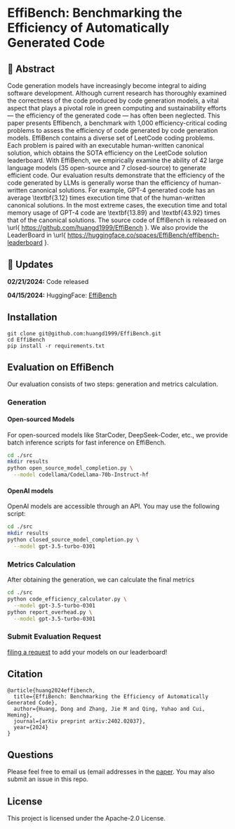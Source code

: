 # EffiBench: Benchmarking the Efficiency of Automatically Generated Code

## :round_pushpin: Abstract

Code generation models have increasingly become integral to aiding software development. Although current research has thoroughly examined the correctness of the code produced by code generation models, a vital aspect that plays a pivotal role in green computing and sustainability efforts — the efficiency of the generated code — has often been neglected. This paper presents Effibench, a benchmark with 1,000 efficiency-critical coding problems to assess the efficiency of code generated by code generation models. EffiBench contains a diverse set of LeetCode coding problems. Each problem is paired with an executable human-written canonical solution, which obtains the SOTA efficiency on the LeetCode solution leaderboard. With EffiBench, we empirically examine the ability of 42 large language models (35 open-source and 7 closed-source) to generate efficient code. Our evaluation results demonstrate that the efficiency of the code generated by LLMs is generally worse than the efficiency of human-written canonical solutions. For example, GPT-4 generated code has an average \textbf{3.12} times execution time that of the human-written canonical solutions. In the most extreme cases, the execution time and total memory usage of GPT-4 code are \textbf{13.89} and \textbf{43.92} times that of the canonical solutions. The source code of EffiBench is released on \url{ https://github.com/huangd1999/EffiBench }. We also provide the LeaderBoard in \url{ https://huggingface.co/spaces/EffiBench/effibench-leaderboard }.

## :rocket: Updates

**02/21/2024:** Code released

**04/15/2024:** HuggingFace: [EffiBench](https://huggingface.co/datasets/DONG19/EffiBench)

## Installation

```
git clone git@github.com:huangd1999/EffiBench.git
cd EffiBench
pip install -r requirements.txt
```

## Evaluation on EffiBench

Our evaluation consists of two steps: generation and metrics calculation.

### Generation

#### Open-sourced Models

For open-sourced models like StarCoder, DeepSeek-Coder, etc., we provide batch inference scripts for fast inference on EffiBench.

```bash
cd ./src
mkdir results
python open_source_model_completion.py \
  --model codellama/CodeLlama-70b-Instruct-hf
```

#### OpenAI models

OpenAI models are accessible through an API. You may use the following script:

```bash
cd ./src
mkdir results
python closed_source_model_completion.py \
  --model gpt-3.5-turbo-0301
```

### Metrics Calculation

After obtaining the generation, we can calculate the final metrics

```bash
cd ./src
python code_efficiency_calculator.py \
  --model gpt-3.5-turbo-0301
python report_overhead.py \
  --model gpt-3.5-turbo-0301
```

### Submit Evaluation Request

[filing a request](https://github.com/huangd1999/EffiBench/issues/new?assignees=&labels=model+eval&projects=&template=model_eval_request.yml&title=%F0%9F%92%A1+%5BREQUEST%5D+-+%3CMODEL_NAME%3E) to add your models on our leaderboard!

## Citation

```
@article{huang2024effibench,
  title={EffiBench: Benchmarking the Efficiency of Automatically Generated Code},
  author={Huang, Dong and Zhang, Jie M and Qing, Yuhao and Cui, Heming},
  journal={arXiv preprint arXiv:2402.02037},
  year={2024}
}
```

## Questions

Please feel free to email us (email addresses in the [paper](https://arxiv.org/pdf/2402.02037). You may also submit an issue in this repo.

## License

This project is licensed under the Apache-2.0 License.
